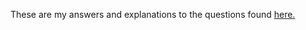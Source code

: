 These are my answers and explanations to the questions found [here.](https://medium.com/javascript-scene/10-interview-questions-every-javascript-developer-should-know-6fa6bdf5ad95#.gdcfeh9w2)